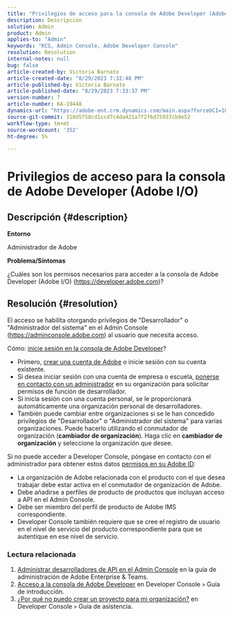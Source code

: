 ```yaml
---
title: "Privilegios de acceso para la consola de Adobe Developer (Adobe I/O)"
description: Descripción
solution: Admin
product: Admin
applies-to: "Admin"
keywords: "KCS, Admin Console, Adobe Developer Console"
resolution: Resolution
internal-notes: null
bug: false
article-created-by: Victoria Barnato
article-created-date: "8/29/2023 7:32:48 PM"
article-published-by: Victoria Barnato
article-published-date: "8/29/2023 7:33:37 PM"
version-number: 7
article-number: KA-19448
dynamics-url: "https://adobe-ent.crm.dynamics.com/main.aspx?forceUCI=1&pagetype=entityrecord&etn=knowledgearticle&id=25c5aed1-a246-ee11-be6d-6045bd006295"
source-git-commit: 310d5758cd1ccd7c4da421a7f2f6d75937cb9e52
workflow-type: tm+mt
source-wordcount: '352'
ht-degree: 5%

---
```


# Privilegios de acceso para la consola de Adobe Developer (Adobe I/O)

## Descripción {#description}


<b>Entorno</b>

Administrador de Adobe

<b>Problema/Síntomas</b>

¿Cuáles son los permisos necesarios para acceder a la consola de Adobe Developer (Adobe I/O) (https://developer.adobe.com)?


## Resolución {#resolution}


El acceso se habilita otorgando privilegios de &quot;Desarrollador&quot; o &quot;Administrador del sistema&quot; en el Admin Console (https://adminconsole.adobe.com) al usuario que necesita acceso.

Cómo: [inicie sesión en la consola de Adobe Developer](https://developer.adobe.com/developer-console/docs/guides/getting-started/)?

- Primero, [crear una cuenta de Adobe](https://developer.adobe.com/console) o inicie sesión con su cuenta existente.
- Si desea iniciar sesión con una cuenta de empresa o escuela, [ponerse en contacto con un administrador](https://helpx.adobe.com/enterprise/kb/contact-administrator.html) en su organización para solicitar permisos de función de desarrollador.
- Si inicia sesión con una cuenta personal, se le proporcionará automáticamente una organización personal de desarrolladores.
- También puede cambiar entre organizaciones si se le han concedido privilegios de &quot;Desarrollador&quot; o &quot;Administrador del sistema&quot; para varias organizaciones. Puede hacerlo utilizando el conmutador de organización (<b>cambiador de organización</b>). Haga clic en <b>cambiador de organización</b> y seleccione la organización que desee.


Si no puede acceder a Developer Console, póngase en contacto con el administrador para obtener estos datos [permisos en su Adobe ID](https://experienceleague.adobe.com/docs/experience-manager-learn/cloud-service/debugging/debugging-aem-as-a-cloud-service/developer-console.html?lang=en#developer-console-access):

- La organización de Adobe relacionada con el producto con el que desea trabajar debe estar activa en el conmutador de organización de Adobe.
- Debe añadirse a perfiles de producto de productos que incluyan acceso a API en el Admin Console.
- Debe ser miembro del perfil de producto de Adobe IMS correspondiente.
- Developer Console también requiere que se cree el registro de usuario en el nivel de servicio del producto correspondiente para que se autentique en ese nivel de servicio.


### Lectura relacionada

1. [Administrar desarrolladores de API en el Admin Console](https://helpx.adobe.com/es/enterprise/using/manage-developers.html) en la guía de administración de Adobe Enterprise &amp; Teams.
2. [Acceso a la consola de Adobe Developer](https://developer.adobe.com/developer-console/docs/guides/getting-started/) en Developer Console `>`  Guía de introducción.
3. [¿Por qué no puedo crear un proyecto para mi organización?](https://developer.adobe.com/developer-console/docs/support/faq/#why-cant-i-create-a-project-for-my-organization) en Developer Console `>`  Guía de asistencia.




